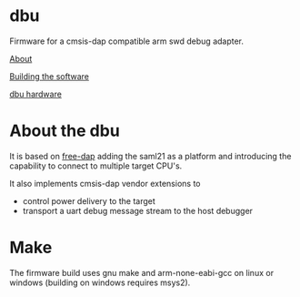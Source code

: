 # dbu
Firmware for a cmsis-dap compatible arm swd debug adapter.

[About](#about-the-dbu)

[Building the software](#make)

[dbu hardware](https://github.com/brucebiotech/dbu/blob/main/hardware/README.md)


# About the dbu

It is based on [free-dap](https://github.com/ataradov/free-dap) adding the saml21 as a platform and introducing the capability to connect to multiple target CPU's.



It also implements cmsis-dap vendor extensions to 
  - control power delivery to the target
  - transport a uart debug message stream to the host debugger

# Make

The firmware build uses gnu make and arm-none-eabi-gcc on linux or windows (building on windows requires msys2).

